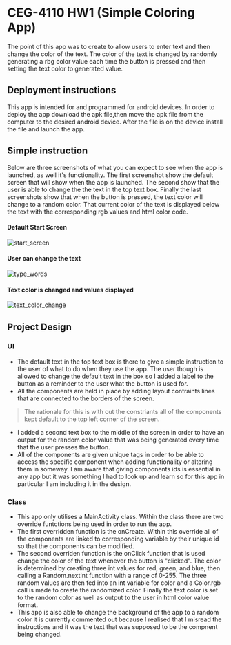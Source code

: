 # CEG-4110 HW1 (Simple Coloring App)
The point of this app was to create to allow users to enter text and then change the color of the text. The color of the text is changed by randomly generating a rbg color value each time the button is pressed and then setting the text color to generated value.

## Deployment instructions
This app is intended for and programmed for android devices. In order to deploy the app download the apk file,then move the apk file from the computer to the desired android device. After the file is on the device install the file and launch the app.


## Simple instruction
Below are three screenshots of what you can expect to see when the app is launched, as well it's functionality. The first screenshot show the default screen that will show when the app is launched. The second show that the user is able to change the the text in the top text box. Finally the last screenshots show that when the button is pressed, the text color will change to a random color. That current color of the text is displayed below the text with the corresponding rgb values and html color code. 

#### Default Start Screen 

![start_screen](https://user-images.githubusercontent.com/14102119/45726682-532cdf80-bb8e-11e8-9503-011f35d9ca6d.png)

#### User can change the text

![type_words](https://user-images.githubusercontent.com/14102119/45726737-8a02f580-bb8e-11e8-9124-5059b9d318c9.png)

#### Text color is changed and values displayed

![text_color_change](https://user-images.githubusercontent.com/14102119/45726735-88d1c880-bb8e-11e8-955a-c5f29384a0bd.png)

## Project Design
### UI
- The default text in the top text box is there to give a simple instruction to the user of what to do when they use the app. The user though is allowed to change the default text in the box so I added a label to the button as a reminder to the user what the button is used for.
- All the components are held in place by adding layout contraints lines that are connected to the borders of the screen. 
> The rationale for this is with out the constriants all of the components kept default to the top left corner of the screen.
- I added a second text box to the middle of the screen in order to have an output for the random color value that was being generated every time that the user presses the button.
- All of the components are given unique tags in order to be able to access the specific component when adding functionality or altering them in someway. I am aware that giving components ids is essential in any app but it was something I had to look up and learn so for this app in particular I am including it in the design.

### Class
- This app only utilises a MainActivity class. Within the class there are two override funtctions being used in order to run the app. 
- The first overridden function is the onCreate. Within this override all of the components are linked to corresponding variable by their unique id so that the components can be modified. 
- The second overriden function is the onClick function that is used change the color of the text whenever the button is "clicked". The color is determined by creating three int values for red, green, and blue, then calling a Random.nextInt function with a range of 0-255. The three random values are then fed into an int variable for color and a Color.rgb call is made to create the randomized color. Finally the text color is set to the random color as well as output to the user in html color value format. 
- This app is also able to change the background of the app to a random color it is currently commented out because I realised that I misread the instructions and it was the text that was supposed to be the compnent being changed. 
